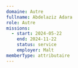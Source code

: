 ```yaml
---
domaine: Autre
fullname: Abdelaziz Adara
role: Autre
missions:
  - start: 2024-05-22
    end: 2024-11-22
    status: service
    employer: Malt
memberType: attributaire
---
```

